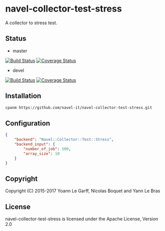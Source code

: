 navel-collector-test-stress
===========================

A collector to stress test.

Status
------

- master

[![Build Status](https://travis-ci.org/Navel-IT/navel-collector-test-stress.svg?branch=master)](https://travis-ci.org/Navel-IT/navel-collector-test-stress?branch=master)
[![Coverage Status](https://coveralls.io/repos/github/Navel-IT/navel-collector-test-stress/badge.svg?branch=master)](https://coveralls.io/github/Navel-IT/navel-collector-test-stress?branch=master)

- devel

[![Build Status](https://travis-ci.org/Navel-IT/navel-collector-test-stress.svg?branch=devel)](https://travis-ci.org/Navel-IT/navel-collector-test-stress?branch=devel)
[![Coverage Status](https://coveralls.io/repos/github/Navel-IT/navel-collector-test-stress/badge.svg?branch=devel)](https://coveralls.io/github/Navel-IT/navel-collector-test-stress?branch=devel)

Installation
------------

```bash
cpanm https://github.com/navel-it/navel-collector-test-stress.git
```

Configuration
-------------

```json
{
    "backend": "Navel::Collector::Test::Stress",
    "backend_input": {
        "number_of_job": 500,
        "array_size": 10
    }
}
```

Copyright
---------

Copyright (C) 2015-2017 Yoann Le Garff, Nicolas Boquet and Yann Le Bras

License
-------

navel-collector-test-stress is licensed under the Apache License, Version 2.0
